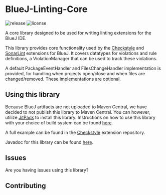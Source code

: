 # BlueJ-Linting-Core
![release](https://img.shields.io/github/v/release/NTNU-IE-IIR/BlueJ-Linting-Core)
![license](https://img.shields.io/github/license/NTNU-IE-IIR/BlueJ-Linting-Core)

A core library designed to be used for writing linting extensions for the BlueJ IDE.


This library provides core functionality used by the [Checkstyle][1] and [SonarLint][2] extensions for BlueJ.
It covers datatypes for violations and rule definitions, a ViolationManager that can be used to track these violations. 


A default PackageEventHandler and FilesChangeHandler implementation is provided, for handling when projects open/close and when files are changed/removed. These implementations are optional.


## Using this library
Because BlueJ artifacts are not uploaded to Maven Central, we have decided to not publish this library to Maven Central. 
You can however, utilize [JitPack][3] to install this library. 
Instructions on how to use this library with your choice of build system can be found [here][4]. 


A full example can be found in the [Checkstyle][1] extension repository.

Javadoc for this library can be found [here][5].

## Issues
Are you having issues using this library? 

## Contributing



[1]: https://github.com/NTNU-IE-IIR/BlueJ-Checkstyle-Plugin
[2]: https://github.com/NTNU-IE-IIR/BlueJ-SonarLint-Plugin
[3]: https://jitpack.io/
[4]: https://jitpack.io/#NTNU-IE-IIR/BlueJ-Linting-Core 
[5]: https://NTNU-IE-IIR.github.io/BlueJ-Linting-Core